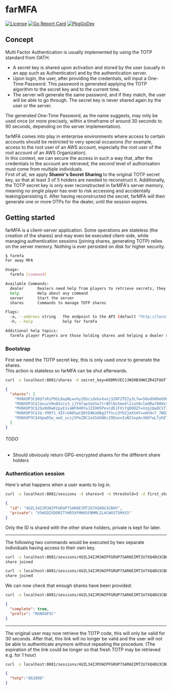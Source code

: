 # farMFA

[![License](https://img.shields.io/github/license/giorgioazzinnaro/farmfa?color=blue&style=flat-square)](LICENSE)
[![Go Report Card](https://goreportcard.com/badge/github.com/giorgioazzinnaro/farmfa)](https://goreportcard.com/report/github.com/giorgioazzinnaro/farmfa)
[![PkgGoDev](https://pkg.go.dev/badge/github.com/giorgioazzinnaro/farmfa)](https://pkg.go.dev/github.com/giorgioazzinnaro/farmfa)

## Concept

Multi Factor Authentication is usually implemented by using the TOTP standard from OATH.

* A secret key is shared upon activation and stored by the user (usually in an app such as Authenticator)
  and by the authentication server.  
* Upon login, the user, after providing the credentials, will input a One-Time Password.
  This password is generated applying the TOTP algorithm to the secret key and to the current time.
* The server will generate the same password, and if they match, the user will be able to go through.
  The secret key is never shared again by the user or the server.
  
The generated One-Time Password, as the name suggests, may only be used once
(or more precisely, within a timeframe of around 30 seconds to 90 seconds, depending on the server implementation).

farMFA comes into play in enterprise environments where access to certain accounts
should be restricted to very special occasions
(for example, access to the root user of an AWS account,
especially the root user of the root account of an AWS Organization).  
In this context, we can secure the access in such a way that, after the credentials to the account are retrieved,
the second level of authorisation must come from multiple individuals.  
First of all, we apply __Shamir's Secret Sharing__ to the original TOTP secret key,
so that at least 3 of 5 holders are needed to reconstruct it.
Additionally, the TOTP secret key is only ever reconstructed in farMFA's server memory,
meaning no single player has ever to risk accessing and accidentally leaking/persisting it.
After having reconstructed the secret, farMFA will then generate one or more OTPs for the dealer,
until the session expires.

## Getting started

farMFA is a client-server application.
Some operations are stateless (the creation of the shares) and may even be executed client-side,
while managing authentication sessions (joining shares, generating TOTP) relies on the server memory.
Nothing is ever persisted on disk for higher security.

```sh
$ farmfa 
Far away MFA

Usage:
  farmfa [command]

Available Commands:
  dealer      Dealers need help from players to retrieve secrets, they initiate sessions
  help        Help about any command
  server      Start the server
  shares      Commands to manage TOTP shares

Flags:
  -a, --address string   The endpoint to the API (default "http://localhost:8080")
  -h, --help             help for farmfa

Additional help topics:
  farmfa player Players are those holding shares and helping a dealer retrieve a secret

```

### Bootstrap

First we need the TOTP secret key, this is only used once to generate the shares.  
This action is stateless so farMFA can be shut afterwards.

```sh
curl -s localhost:8081/shares -d secret_key=HXDMVJECJJWSRB3HWIZR4IFUGFTMXBOZ -d shares=5 -d threshold=3 | jq
```
```json
{
  "shares": [
    "MXNXOP3C$0$TsRiP9SL8opNLwvhy2EbcideGxXvej32NT2TEIy3L7w=58odXHDe6982kApdDvJoDcTb11TdNEa45ZS8ZLQNEvs=",
    "MXNXOP3C$1$xuzV0o0Xzcv3_jJY4fapSeS5w7trBhlNihmo6l2iuV8=lmdRw700HxtHD4teQq9IqvDHGjAvHaAYdOsSe0U60Fo=",
    "MXNXOP3C$2$xNdHwK2pyE1vaWF84RYuJZIOH5PevCdEiFXiYgDODZY=Uzg1QwQCST1nYUcRiVeSAQ_SyrfZsR17WSDEM09khN8=",
    "MXNXOP3C$3$-tM9f1_4IFcUAOSwCQ6tD9KaOBg2ffScLOYOZjmX54Y=xHn9v7_7WO2viNw92gAAxURU3miHES945brpK-ge9iQ=",
    "MXNXOP3C$4$pwDSw_aw5_xczj5PeZBC2aS5dGNbc29EoovIuNI3xpA=36DfwL7yhETAv5fDVKhtGIpdI5qaWBhcCc1PZyZVPj8="
  ]
}
```

###### TODO
- Should obviously return GPG-encrypted shares for the different share holders

### Authentication session

Here's what happens when a user wants to log in.

```sh
curl -s localhost:8081/sessions -d shares=5 -d threshold=3 -d first_share='MXNXOP3C$0$TsRiP9SL8opNLwvhy2EbcideGxXvej32NT2TEIy3L7w=58odXHDe6982kApdDvJoDcTb11TdNEa45ZS8ZLQNEvs='
```
```json
{
  "id": "4UZL34ZJMJWIPFGRUP7SAR6EIMT2U7XQ4DU3CBHV",
  "private": "X5WSDZXDORITYHR5XFMH65FBMMLZLHCWXGT5MXS5"
}
```

Only the ID is shared with the other share holders, private is kept for later.

---

The following two commands would be executed by two separate individuals having access to their own key.  

```sh
curl -s localhost:8081/sessions/4UZL34ZJMJWIPFGRUP7SAR6EIMT2U7XQ4DU3CBHV/shares -d share='MXNXOP3C$1$xuzV0o0Xzcv3_jJY4fapSeS5w7trBhlNihmo6l2iuV8=lmdRw700HxtHD4teQq9IqvDHGjAvHaAYdOsSe0U60Fo='
share joined
```

```sh
curl -s localhost:8081/sessions/4UZL34ZJMJWIPFGRUP7SAR6EIMT2U7XQ4DU3CBHV/shares -d share='MXNXOP3C$2$xNdHwK2pyE1vaWF84RYuJZIOH5PevCdEiFXiYgDODZY=Uzg1QwQCST1nYUcRiVeSAQ_SyrfZsR17WSDEM09khN8='
share joined
```

We can now check that enough shares have been provided:

```sh
curl -s localhost:8081/sessions/4UZL34ZJMJWIPFGRUP7SAR6EIMT2U7XQ4DU3CBHV | jq
```
```json
{
  "complete": true,
  "prefix": "MXNXOP3C"
}
```

---

The original user may now retrieve the TOTP code, this will only be valid for 30 seconds.
After that, this link will no longer be valid and the user will not be able to authenticate anymore without repeating the procedure.
(The expiration of the link could be longer so that fresh TOTP may be retrieved e.g. for 1 hour)

```sh
curl -s localhost:8081/sessions/4UZL34ZJMJWIPFGRUP7SAR6EIMT2U7XQ4DU3CBHV/totp -d private='X5WSDZXDORITYHR5XFMH65FBMMLZLHCWXGT5MXS5'
```
```json
{
  "totp":"862888"
}
```